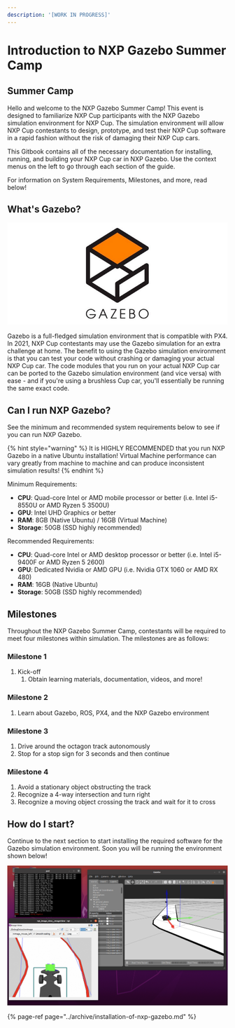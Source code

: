 ```yaml
---
description: '[WORK IN PROGRESS]'
---
```


# Introduction to NXP Gazebo Summer Camp

## Summer Camp

Hello and welcome to the NXP Gazebo Summer Camp! This event is designed to familiarize NXP Cup participants with the NXP Gazebo simulation environment for NXP Cup. The simulation environment will allow NXP Cup contestants to design, prototype, and test their NXP Cup software in a rapid fashion without the risk of damaging their NXP Cup cars. 

This Gitbook contains all of the necessary documentation for installing, running, and building your NXP Cup car in NXP Gazebo. Use the context menus on the left to go through each section of the guide.

For information on System Requirements, Milestones, and more, read below!

## What's Gazebo?

![](../.gitbook/assets/image%20%2810%29.png)

Gazebo is a full-fledged simulation environment that is compatible with PX4. In 2021, NXP Cup contestants may use the Gazebo simulation for an extra challenge at home. The benefit to using the Gazebo simulation environment is that you can test your code without crashing or damaging your actual NXP Cup car. The code modules that you run on your actual NXP Cup car can be ported to the Gazebo simulation environment \(and vice versa\) with ease - and if you're using a brushless Cup car, you'll essentially be running the same exact code.

## Can I run NXP Gazebo?

See the minimum and recommended system requirements below to see if you can run NXP Gazebo.

{% hint style="warning" %}
It is HIGHLY RECOMMENDED that you run NXP Gazebo in a native Ubuntu installation! Virtual Machine performance can vary greatly from machine to machine and can produce inconsistent simulation results!
{% endhint %}

Minimum Requirements:

* **CPU**: Quad-core Intel or AMD mobile processor or better \(i.e. Intel i5-8550U or AMD Ryzen 5 3500U\)
* **GPU**: Intel UHD Graphics or better
* **RAM**: 8GB \(Native Ubuntu\) / 16GB \(Virtual Machine\)
* **Storage**: 50GB \(SSD highly recommended\)

Recommended Requirements:

* **CPU**: Quad-core Intel or AMD desktop processor or better \(i.e. Intel i5-9400F or AMD Ryzen 5 2600\)
* **GPU**: Dedicated Nvidia or AMD GPU \(i.e. Nvidia GTX 1060 or AMD RX 480\)
* **RAM**: 16GB \(Native Ubuntu\)
* **Storage**: 50GB \(SSD highly recommended\)

## Milestones

Throughout the NXP Gazebo Summer Camp, contestants will be required to meet four milestones within simulation. The milestones are as follows:

### Milestone 1

1. Kick-off
   1. Obtain learning materials, documentation, videos, and more!

### Milestone 2

1. Learn about Gazebo, ROS, PX4, and the NXP Gazebo environment

### Milestone 3

1. Drive around the octagon track autonomously
2. Stop for a stop sign for 3 seconds and then continue

### Milestone 4

1. Avoid a stationary object obstructing the track
2. Recognize a 4-way intersection and turn right
3. Recognize a moving object crossing the track and wait for it to cross

## How do I start?

Continue to the next section to start installing the required software for the Gazebo simulation environment. Soon you will be running the environment shown below!

![NXP Cup Car in Gazebo Simulation](../.gitbook/assets/image%20%2811%29.png)

{% page-ref page="../archive/installation-of-nxp-gazebo.md" %}

